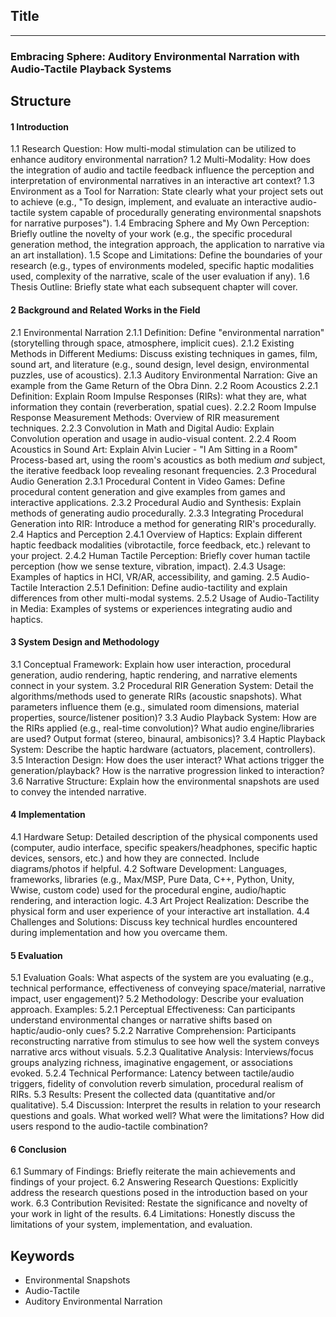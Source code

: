 ## Title
****
### Embracing Sphere: Auditory Environmental Narration with Audio-Tactile Playback Systems

## Structure
#### 1 Introduction
1.1 Research Question: How multi-modal stimulation can be utilized to enhance auditory environmental narration?
1.2 Multi-Modality: How does the integration of audio and tactile feedback influence the perception and interpretation of environmental narratives in an interactive art context?
1.3 Environment as a Tool for Narration: State clearly what your project sets out to achieve (e.g., "To design, implement, and evaluate an interactive audio-tactile system capable of procedurally generating environmental snapshots for narrative purposes").
1.4 Embracing Sphere and My Own Perception: Briefly outline the novelty of your work (e.g., the specific procedural generation method, the integration approach, the application to narrative via an art installation).
1.5 Scope and Limitations: Define the boundaries of your research (e.g., types of environments modeled, specific haptic modalities used, complexity of the narrative, scale of the user evaluation if any).
1.6 Thesis Outline: Briefly state what each subsequent chapter will cover.

#### 2 Background and Related Works in the Field
2.1 Environmental Narration
	2.1.1 Definition: Define "environmental narration" (storytelling through space, atmosphere, implicit cues).
	2.1.2 Existing Methods in Different Mediums: Discuss existing techniques in games, film, sound art, and literature (e.g., sound design, level design, environmental puzzles, use of acoustics).
	2.1.3 Auditory Environmental Narration: Give an example from the Game Return of the Obra Dinn. 
2.2 Room Acoustics
	2.2.1 Definition: Explain Room Impulse Responses (RIRs): what they are, what information they contain (reverberation, spatial cues).
	2.2.2 Room Impulse Response Measurement Methods: Overview of RIR measurement techniques.
	2.2.3 Convolution in Math and Digital Audio: Explain Convolution operation and usage in audio-visual content.
	2.2.4 Room Acoustics in Sound Art: Explain Alvin Lucier - "I Am Sitting in a Room" Process-based art, using the room's acoustics as both medium _and_ subject, the iterative feedback loop revealing resonant frequencies.
2.3 Procedural Audio Generation
	2.3.1 Procedural Content in Video Games: Define procedural content generation and give examples from games and interactive applications.
	2.3.2 Procedural Audio and Synthesis: Explain methods of generating audio procedurally.
	2.3.3 Integrating Procedural Generation into RIR: Introduce a method for generating RIR's procedurally.
2.4 Haptics and Perception
	2.4.1 Overview of Haptics: Explain different haptic feedback modalities (vibrotactile, force feedback, etc.) relevant to your project.
	2.4.2 Human Tactile Perception: Briefly cover human tactile perception (how we sense texture, vibration, impact).
	2.4.3 Usage: Examples of haptics in HCI, VR/AR, accessibility, and gaming.
2.5 Audio-Tactile Interaction
	2.5.1 Definition: Define audio-tactility and explain differences from other multi-modal systems.
	2.5.2 Usage of Audio-Tactility in Media: Examples of systems or experiences integrating audio and haptics.
#### 3 System Design and Methodology
3.1 Conceptual Framework: Explain how user interaction, procedural generation, audio rendering, haptic rendering, and narrative elements connect in your system.
3.2 Procedural RIR Generation System: Detail the algorithms/methods used to generate RIRs (acoustic snapshots). What parameters influence them (e.g., simulated room dimensions, material properties, source/listener position)?
3.3 Audio Playback System: How are the RIRs applied (e.g., real-time convolution)? What audio engine/libraries are used? Output format (stereo, binaural, ambisonics)?
3.4 Haptic Playback System: Describe the haptic hardware (actuators, placement, controllers). 
3.5 Interaction Design: How does the user interact? What actions trigger the generation/playback? How is the narrative progression linked to interaction?
3.6 Narrative Structure: Explain how the environmental snapshots are used to convey the intended narrative.
#### 4 Implementation
4.1 Hardware Setup: Detailed description of the physical components used (computer, audio interface, specific speakers/headphones, specific haptic devices, sensors, etc.) and how they are connected. Include diagrams/photos if helpful.
4.2 Software Development: Languages, frameworks, libraries (e.g., Max/MSP, Pure Data, C++, Python, Unity, Wwise, custom code) used for the procedural engine, audio/haptic rendering, and interaction logic.
4.3 Art Project Realization: Describe the physical form and user experience of your interactive art installation.
4.4 Challenges and Solutions: Discuss key technical hurdles encountered during implementation and how you overcame them.

#### 5 Evaluation
5.1 Evaluation Goals: What aspects of the system are you evaluating (e.g., technical performance, effectiveness of conveying space/material, narrative impact, user engagement)?
5.2 Methodology: Describe your evaluation approach. Examples:
	5.2.1 Perceptual Effectiveness: Can participants understand environmental changes or narrative shifts based on haptic/audio-only cues?
    5.2.2 Narrative Comprehension: Participants reconstructing narrative from stimulus to see how well the system conveys narrative arcs without visuals.
    5.2.3 Qualitative Analysis: Interviews/focus groups analyzing richness, imaginative engagement, or associations evoked.
    5.2.4 Technical Performance: Latency between tactile/audio triggers, fidelity of convolution reverb simulation, procedural realism of RIRs.
5.3 Results: Present the collected data (quantitative and/or qualitative).
5.4 Discussion: Interpret the results in relation to your research questions and goals. What worked well? What were the limitations? How did users respond to the audio-tactile combination?
#### 6 Conclusion
6.1 Summary of Findings: Briefly reiterate the main achievements and findings of your project.
6.2 Answering Research Questions: Explicitly address the research questions posed in the introduction based on your work.
6.3 Contribution Revisited: Restate the significance and novelty of your work in light of the results.
6.4 Limitations: Honestly discuss the limitations of your system, implementation, and evaluation.
## Keywords
- Environmental Snapshots
- Audio-Tactile
- Auditory Environmental Narration